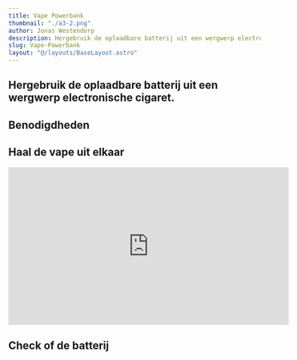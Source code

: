 ```yaml
---
title: Vape Powerbank
thumbnail: "./a3-2.png"
author: Jonas Westendorp
description: Hergebruik de oplaadbare batterij uit een wergwerp electronische cigaret.
slug: Vape-Powerbank
layout: "@/layouts/BaseLayout.astro"
---
```


<article className="leading-7 mt-6 p-3">
<div style="position: fixed;top:0;left:0;width:100vw;height:100vh;background-image: url('bg.png'); background-size:cover; mix-blend-mode: hard-light; opacity:0.25; margin: auto;   background-position: center; overflow: hidden"></div>

# Hergebruik de oplaadbare batterij uit een wergwerp electronische cigaret.

## Benodigdheden

## Haal de vape uit elkaar

<iframe width="560" height="315" src="https://www.youtube.com/embed/EY3l1kFR67c?si=MyiGAgIOiWq3C47Q" title="YouTube video player" frameborder="0" allow="autoplay;encrypted-media;  picture-in-picture; web-share"  allowfullscreen ></iframe>

## Check of de batterij

</article>
